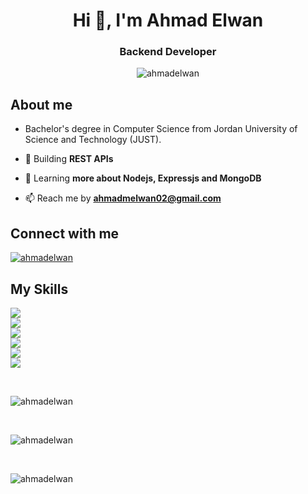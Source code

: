 
<h1 align ="center">Hi 👋, I'm Ahmad Elwan</h1>
<h3 align ="center">Backend Developer</h3>

<p align="center"> <img src="https://komarev.com/ghpvc/?username=ahmadelwan&label=Profile%20views&color=fc7b03&style=flat" alt="ahmadelwan" /> </p>


## About me

<p align="left">
  
- Bachelor's degree in Computer Science from Jordan University of Science and Technology (JUST).
  
- 🔭 Building **REST APIs**

- 🌱 Learning **more about Nodejs, Expressjs and MongoDB**

- 📫 Reach me by **ahmadmelwan02@gmail.com**

</p>





## Connect with me
<p align="left">
<a href="https://linkedin.com/in/ahmadelwan" target="blank"><img src="https://skillicons.dev/icons?i=linkedin" alt="ahmadelwan" /></a>
</p>

## My Skills

<p align="left">
<img src="https://skillicons.dev/icons?i=javascript,typescript,html" /><br>
<img src="https://skillicons.dev/icons?i=nodejs,expressjs,mongodb" /><br>
<img src="https://skillicons.dev/icons?i=java,cpp,python" /><br>
<img src="https://skillicons.dev/icons?i=github,git,docker" /> <br>
<img src="https://skillicons.dev/icons?i=vscode,eclipse,idea" /> <br>
<img src="https://skillicons.dev/icons?i=unity,postman,xd" /> <br>
</p>

</br>


<p><img align="center" src="https://github-readme-stats.vercel.app/api/top-langs?username=ahmadelwan&show_icons=true&theme=dark&title_color=e77307&text_color=ffffff&hide_border=true&locale=en&layout=compact" alt="ahmadelwan" /></p>

</br>

<p><img align="center" src="https://github-readme-stats.vercel.app/api?username=ahmadelwan&show_icons=true&theme=dark&title_color=e77307&text_color=ffffff&hide_border=true&locale=en&hide=issues,prs,contribs" alt="ahmadelwan" /></p>

</br>

<p><img align="center" src="https://github-readme-streak-stats.herokuapp.com/?user=ahmadelwan&theme=dark&hide_border=true" alt="ahmadelwan" /></p>
